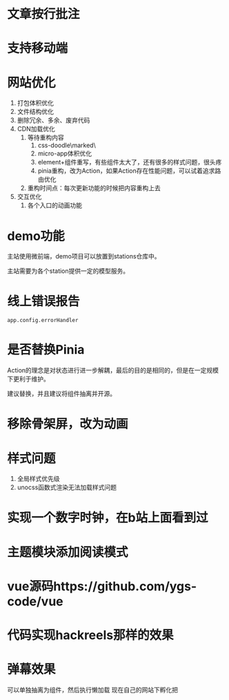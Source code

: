 # 文章按行批注

# 支持移动端

# 网站优化

1. 打包体积优化
2. 文件结构优化
3. 删除冗余、多余、废弃代码
4. CDN加载优化
   1. 等待重构内容
      1. css-doodle\marked\
      2. micro-app体积优化
      3. element+组件重写，有些组件太大了，还有很多的样式问题，很头疼
      4. pinia重构，改为Action，如果Action存在性能问题，可以试着追求路由优化
   2. 重构时间点：每次更新功能的时候把内容重构上去
5. 交互优化
   1. 各个入口的动画功能

# demo功能

主站使用微前端，demo项目可以放置到stations仓库中。

主站需要为各个station提供一定的模型服务。

# 线上错误报告

`app.config.errorHandler`

# 是否替换Pinia

Action的理念是对状态进行进一步解耦，最后的目的是相同的，但是在一定规模下更利于维护。

建议替换，并且建议将组件抽离并开源。

# 移除骨架屏，改为动画

# 样式问题
1. 全局样式优先级
2. unocss函数式渲染无法加载样式问题

# 实现一个数字时钟，在b站上面看到过

# 主题模块添加阅读模式

# vue源码https://github.com/ygs-code/vue


# 代码实现hackreels那样的效果

# 弹幕效果
可以单独抽离为组件，然后执行懒加载
现在自己的网站下孵化把